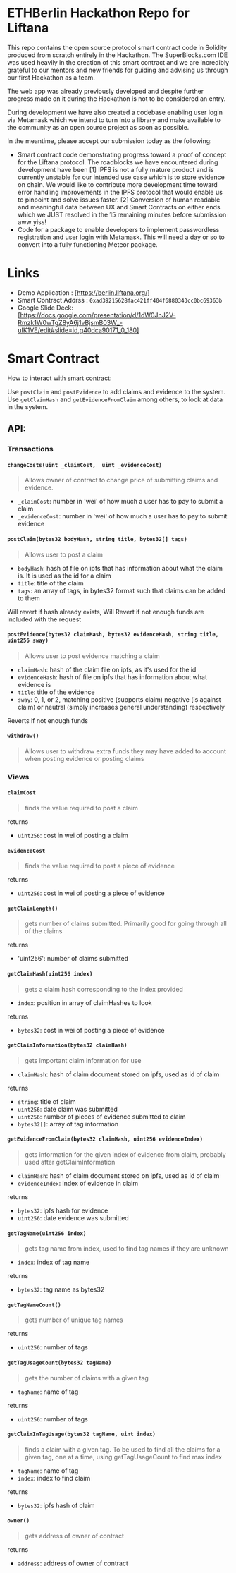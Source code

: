 # ETHBerlin Hackathon Repo for Liftana

This repo contains the open source protocol smart contract code in Solidity produced from scratch entirely in the Hackathon. The SuperBlocks.com IDE was used heavily in the creation of this smart contract and we are incredibly grateful to our mentors and new friends for guiding and advising us through our first Hackathon as a team.

The web app was already previously developed and despite further progress made on it during the Hackathon is not to be considered an entry.

During development we have also created a codebase enabling user login via Metamask which we intend to turn into a library and make available to the community as an open source project as soon as possible. 

In the meantime, please accept our submission today as the following:
* Smart contract code demonstrating progress toward a proof of concept for the Liftana protocol. The roadblocks we have encountered during development have been [1] IPFS is not a fully mature product and is currently unstable for our intended use case which is to store evidence on chain. We would like to contribute more development time toward error handling improvements in the IPFS protocol that would enable us to pinpoint and solve issues faster. [2] Conversion of human readable and meaningful data between UX and Smart Contracts on either ends which we JUST resolved in the 15 remaining minutes before submission aww yiss!
* Code for a package to enable developers to implement passwordless registration and user login with Metamask. This will need a day or so to convert into a fully functioning Meteor package. 


# Links

* Demo Application : [https://berlin.liftana.org/]
* Smart Contract Addrss : `0xad39215628fac421ff404f6880343cc0bc69363b`
* Google Slide Deck: [https://docs.google.com/presentation/d/1dW0JnJ2V-Rmzk1W0wTgZ8yA6j1vBjsmB03W_-uIK1VE/edit#slide=id.g40dca90171_0_180]

# Smart Contract 

How to interact with smart contract:

Use `postClaim` and `postEvidence` to add claims and evidence to the system. Use `getClaimHash` and `getEvidenceFromClaim` among others, to look at data in the system.


## API:

### Transactions

#### `changeCosts(uint _claimCost,  uint _evidenceCost)`

> Allows owner of contract to change price of submitting claims and evidence.

- `_claimCost`: number in 'wei' of how much a user has to pay to submit a claim
- `_evidenceCost`: number in 'wei' of how much a user has to pay to submit evidence


#### `postClaim(bytes32 bodyHash, string title, bytes32[] tags)`

> Allows user to post a claim

- `bodyHash`: hash of file on ipfs that has information about what the claim is. It is used as the id for a claim
- `title`: title of the claim
- `tags`: an array of tags, in bytes32 format such that claims can be added to them

Will revert if hash already exists, Will Revert if not enough funds are included with the request


#### `postEvidence(bytes32 claimHash, bytes32 evidenceHash, string title, uint256 sway)`

> Allows user to post evidence matching a claim

- `claimHash`: hash of the claim file on ipfs, as it's used for the id
- `evidenceHash`: hash of file on ipfs that has information about what evidence is
- `title`: title of the evidence
- `sway`: 0, 1, or 2, matching positive (supports claim) negative (is against claim) or neutral (simply increases general understanding) respectively

Reverts if not enough funds

#### `withdraw()`

> Allows user to withdraw extra funds they may have added to account when posting evidence or posting claims


### Views

#### `claimCost`

> finds the value required to post a claim

returns
- `uint256`: cost in wei of posting a claim

#### `evidenceCost`

> finds the value required to post a piece of evidence

returns
- `uint256`: cost in wei of posting a piece of evidence


#### `getClaimLength()`

> gets number of claims submitted. Primarily good for going through all of the claims

returns
- 'uint256': number of claims submitted


#### `getClaimHash(uint256 index)`

> gets a claim hash corresponding to the index provided

- `index`: position in array of claimHashes to look

returns
- `bytes32`: cost in wei of posting a piece of evidence

#### `getClaimInformation(bytes32 claimHash)`

> gets important claim information for use

- `claimHash`: hash of claim document stored on ipfs, used as id of claim

returns
- `string`: title of claim
- `uint256`: date claim was submitted
- `uint256`: number of pieces of evidence submitted to claim
- `bytes32[]`: array of tag information 

#### `getEvidenceFromClaim(bytes32 claimHash, uint256 evidenceIndex)`

> gets information for the given index of evidence from claim, probably used after getClaimInformation

- `claimHash`: hash of claim document stored on ipfs, used as id of claim
- `evidenceIndex`: index of evidence in claim

returns
- `bytes32`: ipfs hash for evidence
- `uint256`: date evidence was submitted

#### `getTagName(uint256 index)`

> gets tag name from index, used to find tag names if they are unknown

- `index`: index of tag name

returns
- `bytes32`: tag name as bytes32


#### `getTagNameCount()`

> gets number of unique tag names

returns
- `uint256`: number of tags

#### `getTagUsageCount(bytes32 tagName)`

> gets the number of claims with a given tag

- `tagName`: name of tag

returns
- `uint256`: number of tags

#### `getClaimInTagUsage(bytes32 tagName, uint index)`

> finds a claim with a given tag. To be used to find all the claims for a given tag, one at a time, using getTagUsageCount to find max index

- `tagName`: name of tag
- `index`: index to find claim

returns
- `bytes32`: ipfs hash of claim

#### `owner()`

> gets address of owner of contract

returns
- `address`: address of owner of contract
